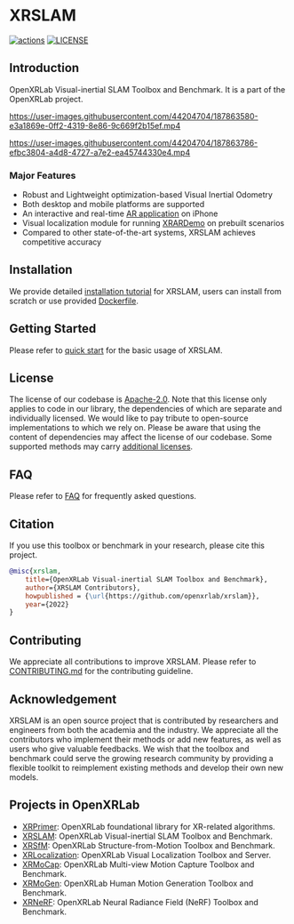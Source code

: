 # XRSLAM

<div align="left">

[![actions](https://github.com/openxrlab/xrslam/workflows/build/badge.svg)](https://github.com/openxrlab/xrslam/actions)
[![LICENSE](https://img.shields.io/github/license/openxrlab/xrslam)](https://github.com/openxrlab/xrslam/blob/main/LICENSE)

</div>

## Introduction

OpenXRLab Visual-inertial SLAM Toolbox and Benchmark. It is a part of the OpenXRLab project.

https://user-images.githubusercontent.com/44204704/187863580-e3a1869e-0ff2-4319-8e86-9c669f2b15ef.mp4

https://user-images.githubusercontent.com/44204704/187863786-efbc3804-a4d8-4727-a7e2-ea45744330e4.mp4

### **Major Features**

* Robust and Lightweight optimization-based Visual Inertial Odometry
* Both desktop and mobile platforms are supported
* An interactive and real-time [AR application](docs/en/tutorials/app_intro.md) on iPhone
* Visual localization module for running [XRARDemo](https://user-images.githubusercontent.com/44204704/187864126-e9cd7a43-a773-487d-ad01-4cc2988f3b5a.mp4) on prebuilt scenarios
* Compared to other state-of-the-art systems, XRSLAM achieves competitive accuracy

## Installation

We provide detailed [installation tutorial](./docs/en/installation.md) for XRSLAM, users can install from scratch or use provided [Dockerfile](./Dockerfile).

## Getting Started

Please refer to [quick start](docs/en/get_started.md) for the basic usage of XRSLAM.

## License

The license of our codebase is [Apache-2.0](LICENSE). Note that this license only applies to code in our library, the dependencies of which are separate and individually licensed. We would like to pay tribute to open-source implementations to which we rely on. Please be aware that using the content of dependencies may affect the license of our codebase. Some supported methods may carry [additional licenses](docs/en/additional_licenses.md).

## FAQ

Please refer to [FAQ](./docs/en/faq.md) for frequently asked questions.

## Citation

If you use this toolbox or benchmark in your research, please cite this project.

```bibtex
@misc{xrslam,
    title={OpenXRLab Visual-inertial SLAM Toolbox and Benchmark},
    author={XRSLAM Contributors},
    howpublished = {\url{https://github.com/openxrlab/xrslam}},
    year={2022}
}
```

## Contributing

We appreciate all contributions to improve XRSLAM.
Please refer to [CONTRIBUTING.md](.github/CONTRIBUTING.md) for the contributing guideline.

## Acknowledgement

XRSLAM is an open source project that is contributed by researchers and
engineers from both the academia and the industry.
We appreciate all the contributors who implement their methods or add new features,
as well as users who give valuable feedbacks.
We wish that the toolbox and benchmark could serve the growing research community
by providing a flexible toolkit to reimplement existing methods and develop their
own new models.

## Projects in OpenXRLab

- [XRPrimer](https://github.com/openxrlab/xrprimer): OpenXRLab foundational library for XR-related algorithms.
- [XRSLAM](https://github.com/openxrlab/xrslam): OpenXRLab Visual-inertial SLAM Toolbox and Benchmark.
- [XRSfM](https://github.com/openxrlab/xrsfm): OpenXRLab Structure-from-Motion Toolbox and Benchmark.
- [XRLocalization](https://github.com/openxrlab/xrlocalization): OpenXRLab Visual Localization Toolbox and Server.
- [XRMoCap](https://github.com/openxrlab/xrmocap): OpenXRLab Multi-view Motion Capture Toolbox and Benchmark.
- [XRMoGen](https://github.com/openxrlab/xrmogen): OpenXRLab Human Motion Generation Toolbox and Benchmark.
- [XRNeRF](https://github.com/openxrlab/xrnerf): OpenXRLab Neural Radiance Field (NeRF) Toolbox and Benchmark.
